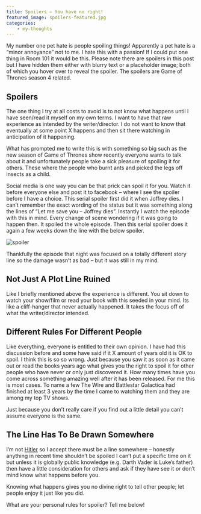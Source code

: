 ```yaml
---
title: Spoilers – You have no right!
featured_image: spoilers-featured.jpg
categories:
    - my-thoughts
---
```

My number one pet hate is people spoiling things! Apparently a pet hate is a “minor annoyance” not to me. I hate this with a passion! If I could put one thing in Room 101 it would be this. Please note there are spoilers in this post but I have hidden them either with blurry text or a placeholder image; both of which you hover over to reveal the spoiler. The spoilers are Game of Thrones season 4 related.

<!--more-->

## Spoilers

The one thing I try at all costs to avoid is to not know what happens until I have seen/read it myself on my own terms. I want to have that raw
experience as intended by the writer/director. I do not want to know that eventually at some point X happens and then sit there watching in anticipation of it happening.

What has prompted me to write this is with something so big such as the new season of Game of Thrones show recently everyone wants to talk about it and unfortunately people take a sick pleasure of spoiling it for others. These where the people who burnt ants and picked the legs off insects as a child.

Social media is one way you can be that prick can spoil it for you. Watch it before everyone else and post it to facebook – where I see the spoiler before I have a choice. This serial spoiler first did it when <span class="spoiler">Joffrey dies. I can’t remember the exact wording of the status but it was something along the lines of “Let me save you – Joffrey dies”</span>. Instantly I watch the episode with this in mind. Every change of scene wondering if it was going to happen then. It spoiled the whole episode. Then this serial spoiler does it again a few weeks down the line with the below spoiler.

![spoiler](/images/uploads/2014/06/GoT-spoiler.png)

Thankfully the episode that night was focused on a totally different story line so the damage wasn’t as bad – but it was still in my mind.

## Not Just A Plot Line Ruined

Like I briefly mentioned above the experience is different. You sit down to watch your show/film or read your book with this seeded in your mind. Its like a cliff-hanger that never actually happened. It takes the focus off of what the writer/director intended.

## Different Rules For Different People

Like everything, everyone is entitled to their own opinion. I have had this discussion before and some have said if it X amount of years old it is OK to spoil. I think this is so so wrong. Just because you saw it as soon as it came out or read the books years ago what gives you the right to spoil it for other people who have never or only just discovered it. How many times have you come across something amazing well after it has been released. For me this is most cases. To name a few The Wire and Battlestar Galactica had finished at least 3 years by the time I came to watching them and they are among my top TV shows.

Just because you don’t really care if you find out a little detail you can’t assume everyone is the same.

## The Line Has To Be Drawn Somewhere

I’m not [Hitler](http://en.wikipedia.org/wiki/Godwin%27s_law) so I accept there must be a line somewhere – honestly anything in recent time shouldn’t be spoiled I can’t put a specific time on it but unless it is globally public knowledge (e.g. Darth Vader is Luke’s father) then have a little consideration for others and ask if they have see it or don’t mind know what happens before you.

Knowing what happens gives you no divine right to tell other people; let people enjoy it just like you did.

What are your personal rules for spoiler? Tell me below!